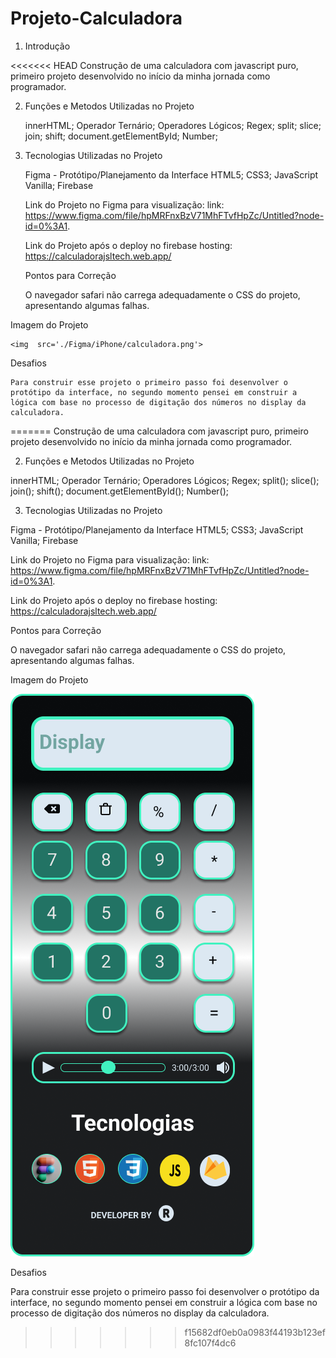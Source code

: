# Projeto-Calculadora

1. Introdução

<<<<<<< HEAD
    Construção de uma calculadora com javascript puro, primeiro projeto desenvolvido no início da minha jornada como programador.

2. Funções e Metodos Utilizadas no Projeto

    innerHTML;
    Operador Ternário;
    Operadores Lógicos;
    Regex;
    split;
    slice;
    join;
    shift;
    document.getElementById;
    Number;

3. Tecnologias Utilizadas no Projeto

    Figma - Protótipo/Planejamento da Interface 
    HTML5;
    CSS3;
    JavaScript Vanilla;
    Firebase

    Link do Projeto no Figma para visualização: link: https://www.figma.com/file/hpMRFnxBzV71MhFTvfHpZc/Untitled?node-id=0%3A1.

    Link do Projeto após o deploy no firebase hosting: https://calculadorajsltech.web.app/ 

    Pontos para Correção

    O navegador safari não carrega adequadamente o CSS do projeto, apresentando algumas falhas.

Imagem do Projeto

    <img  src='./Figma/iPhone/calculadora.png'>

Desafios

    Para construir esse projeto o primeiro passo foi desenvolver o protótipo da interface, no segundo momento pensei em construir a lógica com base no processo de digitação dos números no display da calculadora.
=======
  Construção de uma calculadora com javascript puro, primeiro projeto desenvolvido no início da minha jornada como programador.

2. Funções e Metodos Utilizadas no Projeto

  innerHTML;
  Operador Ternário;
  Operadores Lógicos;
  Regex;
  split();
  slice();
  join();
  shift();
  document.getElementById();
  Number();

3. Tecnologias Utilizadas no Projeto

  Figma - Protótipo/Planejamento da Interface 
  HTML5;
  CSS3;
  JavaScript Vanilla;
  Firebase

  Link do Projeto no Figma para visualização: link: https://www.figma.com/file/hpMRFnxBzV71MhFTvfHpZc/Untitled?node-id=0%3A1.

  Link do Projeto após o deploy no firebase hosting: https://calculadorajsltech.web.app/ 

  Pontos para Correção

  O navegador safari não carrega adequadamente o CSS do projeto, apresentando algumas falhas.

Imagem do Projeto

  <img  src='./Figma/iPhone/calculadora.png'>

Desafios

  Para construir esse projeto o primeiro passo foi desenvolver o protótipo da interface, no segundo momento pensei em construir a lógica com base no processo de      digitação dos números no display da calculadora.
>>>>>>> f15682df0eb0a0983f44193b123ef8fc107f4dc6
